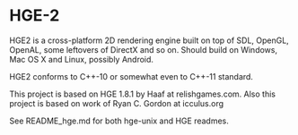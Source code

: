 # HGE-2

HGE2 is a cross-platform 2D rendering engine built on top of SDL, OpenGL,
OpenAL, some leftovers of DirectX and so on. Should build on Windows, 
Mac OS X and Linux, possibly Android.

HGE2 conforms to C++-10 or somewhat even to C++-11 standard.

This project is based on HGE 1.8.1 by Haaf at relishgames.com. Also this
project is based on work of Ryan C. Gordon at icculus.org

See README_hge.md for both hge-unix and HGE readmes.
